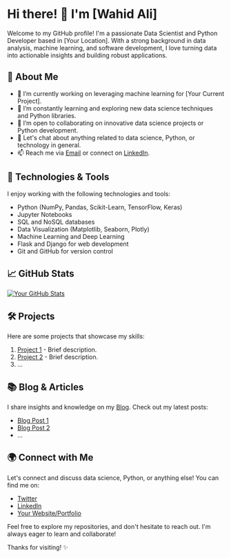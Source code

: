# Hi there! 👋 I'm [Wahid Ali]

Welcome to my GitHub profile! I'm a passionate Data Scientist and Python Developer based in [Your Location]. With a strong background in data analysis, machine learning, and software development, I love turning data into actionable insights and building robust applications.

## 🌱 About Me

- 🔭 I’m currently working on leveraging machine learning for [Your Current Project].
- 🌱 I’m constantly learning and exploring new data science techniques and Python libraries.
- 👯 I’m open to collaborating on innovative data science projects or Python development.
- 💬 Let's chat about anything related to data science, Python, or technology in general.
- 📫 Reach me via [Email](mailto:mr.wahidali7c@gmail.com) or connect on [LinkedIn](https://www.linkedin.com/in/yourlinkedinprofile/).

## 🚀 Technologies & Tools

I enjoy working with the following technologies and tools:

- Python (NumPy, Pandas, Scikit-Learn, TensorFlow, Keras)
- Jupyter Notebooks
- SQL and NoSQL databases
- Data Visualization (Matplotlib, Seaborn, Plotly)
- Machine Learning and Deep Learning
- Flask and Django for web development
- Git and GitHub for version control

## 📈 GitHub Stats

[![Your GitHub Stats](https://github-readme-stats.vercel.app/api?w7Ali=w7Ali&show_icons=true&theme=radical)](https://github.com/w7Ali)

## 🛠️ Projects

Here are some projects that showcase my skills:

1. [Project 1](link-to-project1) - Brief description.
2. [Project 2](link-to-project2) - Brief description.
3. ...

## 📚 Blog & Articles

I share insights and knowledge on my [Blog](https://yourblog.com). Check out my latest posts:

- [Blog Post 1](link-to-post1)
- [Blog Post 2](link-to-post2)
- ...

## 🌍 Connect with Me

Let's connect and discuss data science, Python, or anything else! You can find me on:

- [Twitter](https://twitter.com/YourTwitterHandle)
- [LinkedIn](https://www.linkedin.com/in/yourlinkedinprofile/)
- [Your Website/Portfolio](https://yourportfolio.com)

Feel free to explore my repositories, and don't hesitate to reach out. I'm always eager to learn and collaborate!

Thanks for visiting! ✨
